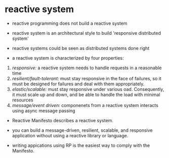 # reactive system

- reactive programming does not build a reactive system

- reactive system is an architectural style to build 'responsive distributed system'

- reactive systems could be seen as distributed systems done right

- a reactive system is characterized by four properties:

1. *responsive:* a reactive system needs to handle requests in a reasonable time
2. *resilient/fault-tolerant:* must stay responsive in the face of failures, so it must be
   designed for failures and deal with them appropriately.
3. *elastic/scalable:* must stay responsive under various oad. Consequently, it must
   scale up and down, and be able to handle the load with minimal resources
4. *message/event driven:* componenets from a reactive system interacts using async message passing

- Reactive Manifesto describes a reactive system.

- you can build a message-driven, resilient, scalable, and responsive
  application without using a reactive library or language.

- writing appications using RP is the easiest way to comply with the Manifesto.
